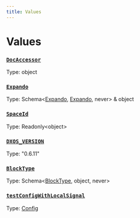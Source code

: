 ```yaml
---
title: Values
---
```

# Values 

### [`DocAccessor`]()
Type: object



### [`Expando`]()
Type: Schema&lt;[Expando](/api/@dxos/client/interfaces/Expando), [Expando](/api/@dxos/client/interfaces/Expando), never&gt; & object



### [`SpaceId`]()
Type: Readonly&lt;object&gt;



### [`DXOS_VERSION`](https://github.com/dxos/dxos/blob/664e23dbe/packages/sdk/client/src/version.ts#L5)
Type: "0.6.11"



### [`BlockType`](https://github.com/dxos/dxos/blob/664e23dbe/packages/sdk/client/src/testing/data.ts#L37)
Type: Schema&lt;[BlockType](/api/@dxos/client/interfaces/BlockType), object, never&gt;



### [`testConfigWithLocalSignal`](https://github.com/dxos/dxos/blob/664e23dbe/packages/sdk/client/src/testing/test-builder.ts#L35)
Type: [Config](/api/@dxos/client/classes/Config)



